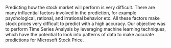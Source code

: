 Predicting how the stock market will perform is very difficult. There are many influential factors involved in the prediction, for example psychological, rational, and irrational behavior etc. All these factors make stock prices very difficult to predict with a high accuracy. Our objective was to perform Time Series Analysis by leveraging machine learning techniques, which have the potential to look into patterns of data to make accurate predictions for Microsoft Stock Price.
